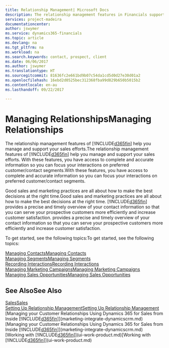 ```yaml
---
title: Relationship Management| Microsoft Docs
description: The relationship management features in Financials support your sales efforts and let you access information about contacts and prospects so you can serve customers efficiently.
services: project-madeira
documentationcenter: 
author: jswymer
ms.service: dynamics365-financials
ms.topic: article
ms.devlang: na
ms.tgt_pltfrm: na
ms.workload: na
ms.search.keywords: contact, prospect, client
ms.date: 06/06/2017
ms.author: jswymer
ms.translationtype: HT
ms.sourcegitcommit: 81636fc2e661bd9b07c54da1cd5d0d27e30d01a2
ms.openlocfilehash: 16ebd2d0525bec312368fba99d829b650b5015b2
ms.contentlocale: en-au
ms.lasthandoff: 09/22/2017

---
```

# <a name="managing-relationships"></a><span data-ttu-id="8ea71-103">Managing Relationships</span><span class="sxs-lookup"><span data-stu-id="8ea71-103">Managing Relationships</span></span>
<span data-ttu-id="8ea71-104">The relationship management features of [!INCLUDE[d365fin](includes/d365fin_md.md)] help you manage and support your sales efforts.</span><span class="sxs-lookup"><span data-stu-id="8ea71-104">The relationship management features of [!INCLUDE[d365fin](includes/d365fin_md.md)] help you manage and support your sales efforts.</span></span> <span data-ttu-id="8ea71-105">With these features, you have access to complete and accurate information so you can focus your interactions on preferred customer/contact segments.</span><span class="sxs-lookup"><span data-stu-id="8ea71-105">With these features, you have access to complete and accurate information so you can focus your interactions on preferred customer/contact segments.</span></span>

<span data-ttu-id="8ea71-106">Good sales and marketing practices are all about how to make the best decisions at the right time.</span><span class="sxs-lookup"><span data-stu-id="8ea71-106">Good sales and marketing practices are all about how to make the best decisions at the right time.</span></span> [!INCLUDE[d365fin](includes/d365fin_md.md)]<span data-ttu-id="8ea71-107"> provides a precise and timely overview of your contact information so that you can serve your prospective customers more efficiently and increase customer satisfaction.</span><span class="sxs-lookup"><span data-stu-id="8ea71-107"> provides a precise and timely overview of your contact information so that you can serve your prospective customers more efficiently and increase customer satisfaction.</span></span>

<span data-ttu-id="8ea71-108">To get started, see the following topics:</span><span class="sxs-lookup"><span data-stu-id="8ea71-108">To get started, see the following topics:</span></span>

[<span data-ttu-id="8ea71-109">Managing Contacts</span><span class="sxs-lookup"><span data-stu-id="8ea71-109">Managing Contacts</span></span>](marketing-contacts.md)  
[<span data-ttu-id="8ea71-110">Managing Segments</span><span class="sxs-lookup"><span data-stu-id="8ea71-110">Managing Segments</span></span>](marketing-segments.md)  
[<span data-ttu-id="8ea71-111">Recording Interactions</span><span class="sxs-lookup"><span data-stu-id="8ea71-111">Recording Interactions</span></span>](marketing-interactions.md)  
[<span data-ttu-id="8ea71-112">Managing Marketing Campaigns</span><span class="sxs-lookup"><span data-stu-id="8ea71-112">Managing Marketing Campaigns</span></span>](marketing-campaigns.md)  
[<span data-ttu-id="8ea71-113">Managing Sales Opportunities</span><span class="sxs-lookup"><span data-stu-id="8ea71-113">Managing Sales Opportunities</span></span>](marketing-manage-sales-opportunities.md)

## <a name="see-also"></a><span data-ttu-id="8ea71-114">See Also</span><span class="sxs-lookup"><span data-stu-id="8ea71-114">See Also</span></span>
[<span data-ttu-id="8ea71-115">Sales</span><span class="sxs-lookup"><span data-stu-id="8ea71-115">Sales</span></span>](sales-manage-sales.md)  
[<span data-ttu-id="8ea71-116">Setting Up Relationship Management</span><span class="sxs-lookup"><span data-stu-id="8ea71-116">Setting Up Relationship Management</span></span>](marketing-setup-marketing.md)  
<span data-ttu-id="8ea71-117">[Managing your Customer Relationships Using Dynamics 365 for Sales from Inside [!INCLUDE[d365fin](includes/d365fin_md.md)]](marketing-integrate-dynamicscrm.md)</span><span class="sxs-lookup"><span data-stu-id="8ea71-117">[Managing your Customer Relationships Using Dynamics 365 for Sales from Inside [!INCLUDE[d365fin](includes/d365fin_md.md)]](marketing-integrate-dynamicscrm.md)</span></span>  
<span data-ttu-id="8ea71-118">[Working with [!INCLUDE[d365fin](includes/d365fin_md.md)]](ui-work-product.md)</span><span class="sxs-lookup"><span data-stu-id="8ea71-118">[Working with [!INCLUDE[d365fin](includes/d365fin_md.md)]](ui-work-product.md)</span></span>  

